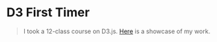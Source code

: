 # D3 First Timer

> I took a 12-class course on D3.js. [Here](https://timprodev.github.io/m-fed-article/ "Article Demo Page") is a showcase of my work.
